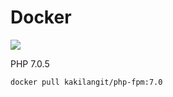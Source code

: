 Docker
=======

[![](https://badge.imagelayers.io/kakilangit/php-fpm:7.0.svg)](https://imagelayers.io/?images=kakilangit/php-fpm:7.0 'Get your own badge on imagelayers.io')

PHP 7.0.5

    docker pull kakilangit/php-fpm:7.0
